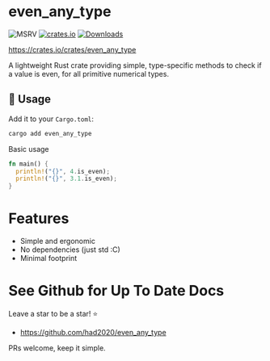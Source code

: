 # even_any_type

![MSRV](https://img.shields.io/badge/Rust%20MSRV-1.78.0-brightgreen)
[![crates.io](https://img.shields.io/crates/v/even_any_type.svg)](https://crates.io/crates/even_any_type)
[![Downloads](https://img.shields.io/crates/d/even_any_type.svg)](https://crates.io/crates/even_any_type)

https://crates.io/crates/even_any_type


A lightweight Rust crate providing simple, type-specific methods to check if a value is even, for all primitive numerical types.

## 🚀 Usage

Add it to your `Cargo.toml`:

```bash
cargo add even_any_type
```

Basic usage 

```rust
fn main() {
  println!("{}", 4.is_even);
  println!("{}", 3.1.is_even);
}
```

# Features
- Simple and ergonomic
- No dependencies (just std :C)
- Minimal footprint 

# See Github for Up To Date Docs
Leave a star to be a star! ⭐
- https://github.com/had2020/even_any_type

PRs welcome, keep it simple.
